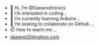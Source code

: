 - 👋 Hi, I’m @Daewooltronics
- 👀 I’m interested in coding...
- 🌱 I’m currently learning Arduino...
- 💞️ I’m looking to collaborate on GitHub ...
- 📫 How to reach me ...
- daewool3j@yahoo.com

<!---
Daewooltronics/Daewooltronics is a ✨ special ✨ repository because its `README.md` (this file) appears on your GitHub profile.
You can click the Preview link to take a look at your changes.
--->
